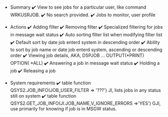 *   Summary
    ✔️  View to see jobs for a particular user, like command WRKUSRJOB.
    ✔️  No search provided. 
    ✔️  Jobs to monitor, user profile

*  Actions 
    ✔️  Adding filter
    ✔️  Removing filter
    ✔️  Specialized filtering for jobs in message wait status
    ✔️  Auto sorting filter list when modifying filter list
    ✔️  Default sort by date job enterd system in descending order
    ✔️  Ability to sort by job name or date job enterd system, ascending or descending order
    ✔️  Viewing job details, AKA, DSPJOB ... OUTPUT(*PRINT) OPTION( *ALL)
    ✔️  Answering a job in message wait status
    ✔️  Holding a job
    ✔️  Releasing a job

*  System requirements
    ✔️  table function QSYS2.JOB_INFO(JOB_USER_FILTER => '???') JI, lists jobs in any status still on system
    ✔️  table function QSYS2.GET_JOB_INFO(JI.JOB_NAME,V_IGNORE_ERRORS =>'YES') GJI, use primarily for knowing if job is in MSGW status.
 
